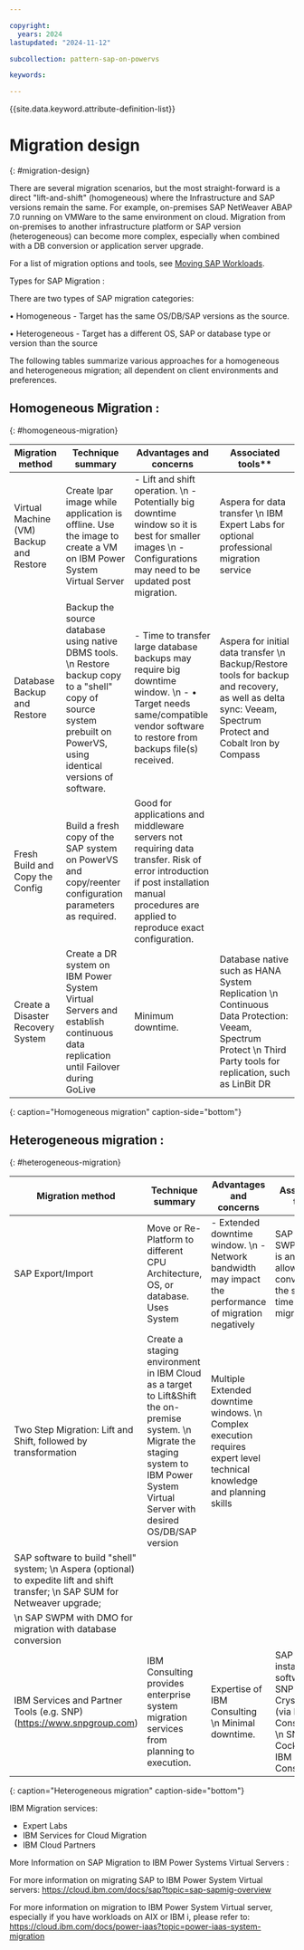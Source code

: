 ```yaml
---

copyright:
  years: 2024
lastupdated: "2024-11-12"

subcollection: pattern-sap-on-powervs

keywords:

---
```


{{site.data.keyword.attribute-definition-list}}

# Migration design
{: #migration-design}

There are several migration scenarios, but the most straight-forward is a
direct "lift-and-shift" (homogeneous) where the Infrastructure and SAP
versions remain the same. For example, on-premises SAP NetWeaver ABAP 7.0
running on VMWare to the same environment on cloud. Migration from
on-premises to another infrastructure platform or SAP version
(heterogeneous) can become more complex, especially when combined with a
DB conversion or application server upgrade.

For a list of migration options and tools, see [Moving SAP Workloads](/docs/sap?topic=sap-faq-moving-sap-workloads#faq-moving-sap-workloads-overview).

Types for SAP Migration : 

There are two types of SAP migration categories:

•	Homogeneous - Target has the same OS/DB/SAP versions as the source.

•	Heterogeneous - Target has a different OS, SAP or database type or version than the source


The following tables summarize various approaches for a homogeneous and
heterogeneous migration; all dependent on client environments and
preferences.

## Homogeneous Migration :
{: #homogeneous-migration}

| Migration method                                       | Technique summary                                                  | Advantages and concerns                                                 | Associated tools**                                                  |
|----|----|----|----|
| Virtual Machine (VM) Backup and Restore                     | Create lpar image while application is offline. Use the image to create a VM on IBM Power System Virtual Server                                                                                  |-	Lift and shift operation. \n  -	Potentially big downtime window so it is best for smaller images \n  -	Configurations may need to be updated post migration. | Aspera for data transfer  \n  IBM Expert Labs for optional professional migration service  |
| Database Backup and Restore                     | Backup the source database using native DBMS tools. \n   Restore backup copy to a "shell" copy of source system prebuilt on PowerVS, using identical versions of software.    |-   Time to transfer large database backups may require big downtime window. \n  -	•	Target needs same/compatible vendor software to restore from backups file(s) received. | Aspera for initial data transfer \n  Backup/Restore tools for backup and recovery, as well as delta sync: Veeam, Spectrum Protect and Cobalt Iron by Compass    |
| Fresh Build and Copy the Config                     | Build a fresh copy of the SAP system on PowerVS and copy/reenter configuration parameters as required.    |Good for applications and middleware servers not requiring data transfer.                                                                                                 Risk of error introduction if post installation manual procedures are applied to reproduce exact configuration. |     |
| Create a Disaster Recovery System                     | Create a DR system on IBM Power System Virtual Servers and establish continuous data replication until Failover during GoLive    |Minimum downtime.  | Database native such as  HANA System Replication  \n  Continuous Data Protection: Veeam, Spectrum Protect \n  Third Party tools for replication, such as LinBit DR     |
{: caption="Homogeneous migration" caption-side="bottom"}

## Heterogeneous migration :
{: #heterogeneous-migration}

| Migration method                                                                    | Technique summary                                                                                                                                   | Advantages and concerns                                                                                           | Associated tools                |
|----|----|----|----|
| SAP Export/Import                       | Move or Re-Platform to different CPU Architecture, OS, or database. Uses System        |-   Extended downtime window.  \n  -  Network bandwidth may impact the performance of migration negatively   | SAP tool SWPM, DMO is an option allowing DB conversion at the same time of migration  |
| Two Step Migration: Lift and Shift, followed by transformation                     | Create a staging environment in IBM Cloud as a target to Lift&Shift  the on-premise system. \n  Migrate the staging system to IBM Power System Virtual Server with desired OS/DB/SAP version  |Multiple Extended downtime windows.  \n   Complex execution requires expert level technical knowledge and planning skills
 | SAP software to build "shell" system;  \n Aspera (optional) to expedite lift and shift transfer; \n  SAP SUM for Netweaver upgrade;
\n SAP SWPM with DMO for migration with database conversion  |
| IBM Services and Partner Tools (e.g. SNP)                                                                        (https://www.snpgroup.com)                     | IBM Consulting provides enterprise system migration services from planning to execution.     | Expertise of IBM Consulting  \n  Minimal downtime. | SAP installation software;  \n SNP CrystalBridge (via IBM Consulting); \n SNP Cockpit (via IBM Consulting).  |
{: caption="Heterogeneous migration" caption-side="bottom"}

IBM Migration services:

*	Expert Labs  
* IBM Services for Cloud Migration 
* IBM Cloud Partners 


More Information on SAP Migration to IBM Power Systems Virtual Servers : 

For more information on migrating SAP to IBM Power System Virtual servers: https://cloud.ibm.com/docs/sap?topic=sap-sapmig-overview

For more information on migration to IBM Power System Virtual server, especially if you have workloads on AIX or IBM i, please refer to: 
https://cloud.ibm.com/docs/power-iaas?topic=power-iaas-system-migration
